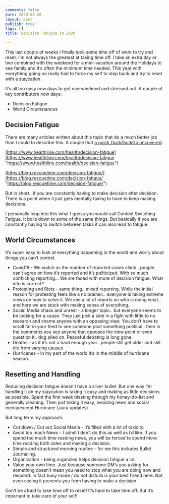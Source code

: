 ```yaml
---
comments: false
date: 2020-08-28
layout: post
publish: true
tags: []
title: Decision Fatigue in 2020

---
```

This last couple of weeks I finally took some time off of work to try and reset. I’m not always the greatest at taking time off.  I take an extra day or two combined with the weekend for a mini-vacation around the Holidays to see family and it’s often the minimum time needed. This year with everything going on really had to force my self to step back and try to reset with a staycation.

It’s all too easy now days to get overwhelmed and stressed out.  A couple of key contributors now days:

* Decision Fatigue
* World Circumstances

<!--excerpt-->

## Decision Fatigue

There are many articles written about this topic that do a much better job than I could to describe this.  A couple that [a quick DuckDuckGo uncovered](https://duckduckgo.com/?q=decision+fatigue):

[https://www.healthline.com/health/decision-fatigue](https://www.healthline.com/health/decision-fatigue "https://www.healthline.com/health/decision-fatigue")

[https://blog.rescuetime.com/decision-fatigue/](https://blog.rescuetime.com/decision-fatigue/ "https://blog.rescuetime.com/decision-fatigue/")

But in short.. if you are constantly having to make decision after decision. There is a point when it just gets mentally taxing to have to keep making decisions.

I personally loop into this what I guess you would call Context Switching Fatigue. It boils down to some of the same things.  But basically if you are constantly having to switch between tasks it can also lead to fatigue.

## World Circumstances

It’s super easy to look at everything happening in the world and worry about things you can’t control.

* Covid19 - We watch as the number of reported cases climb.. people can’t agree on how it’s reported and it’s politicized.  With so much conflicting reporting... We are faced with more of decision fatigue.  What info is correct?
* Protesting and Riots - same thing.. mixed reporting.  While the initial reason for protesting feels like a no brainer... everyone is taking extreme views on how to solve it.  We see a lot of reports on who is doing what... and here we are stuck with making sense of everything.
* Social Media chaos and unrest - a longer topic.. but everyone seems to be looking for a cause.  They just pick a side in a fight with little to no research and shame anyone with an opposing view. You don’t have to scroll far in your feed to see someone post something political.. then in the comments you see anyone that opposes the view point or even question it.. dog piled on. Peaceful debating is long gone.
* Deaths - as if it’s not a hard enough year.. people still get older and still die from varying causes
* Hurricanes - In my part of the world it’s in the middle of hurricane season.

## Resetting and Handling

Reducing decision fatigue doesn’t have a silver bullet.  But one way I’m handling it on my staycation is taking it easy and making as little decisions as possible.  Spent the first week blasting through my honey-do-list and generally cleaning.  Then just taking it easy, avoiding news and social media(except Hurricane Laura updates).

But long term my approach:

* Cut down / Cut out Social Media - it’s filled with a lot of toxicity.
* Avoid too much News - I admit I don’t do this as well as I’d like.  If you spend too much time reading news, you will be forced to spend more time reading both sides and making a decision.
* Simple and structured morning routine - for me this includes Bullet Journaling.
* Organization - being organized helps decision fatigue a lot.
* Value your own time.  Just because someone DM’s you asking for something doesn’t mean you need to stop what you are doing now and respond.  In fact busy mode / do not disturb is your best friend here.  Not even seeing it prevents you from having to make a decision.

Don’t be afraid to take time off to reset!  It’s hard to take time off.  But it’s important to take care of your self!